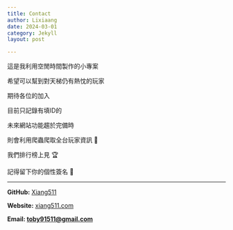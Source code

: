 ```yaml
---
title: Contact
author: Lixiaang
date: 2024-03-01
category: Jekyll
layout: post

---
```


這是我利用空閒時間製作的小專案

希望可以幫到對天梯仍有熱忱的玩家

期待各位的加入

目前只記錄有填ID的

未來網站功能趨於完備時

則會利用爬蟲爬取全台玩家資訊 🔎

我們排行榜上見 🏆

記得留下你的個性簽名 🥳

---

**GitHub:** [Xiang511](https://github.com/Xiang511)

**Website:** [xiang511.com](https://xiang511.com/)

**Email: toby91511@gmail.com**





